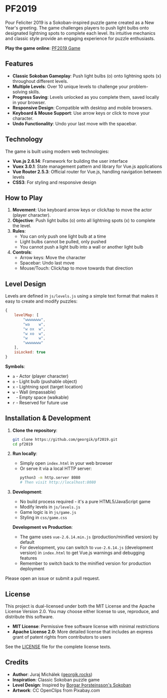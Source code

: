 # PF2019

Pour Feliciter 2019 is a Sokoban-inspired puzzle game created as a New Year's greeting. The game challenges players to push light bulbs onto designated lightning spots to complete each level. Its intuitive mechanics and classic style provide an engaging experience for puzzle enthusiasts.

**Play the game online**: [PF2019 Game](https://georgik.rocks/html5-game-sokoban-pf2019/)

## Features

- **Classic Sokoban Gameplay**: Push light bulbs (o) onto lightning spots (x) throughout different levels.
- **Multiple Levels**: Over 10 unique levels to challenge your problem-solving skills.
- **Progress Saving**: Levels unlocked as you complete them, saved locally in your browser.
- **Responsive Design**: Compatible with desktop and mobile browsers.
- **Keyboard & Mouse Support**: Use arrow keys or click to move your character.
- **Undo Functionality**: Undo your last move with the spacebar.

## Technology

The game is built using modern web technologies:

- **Vue.js 2.6.14**: Framework for building the user interface
- **Vuex 3.0.1**: State management pattern and library for Vue.js applications
- **Vue Router 2.5.3**: Official router for Vue.js, handling navigation between levels
- **CSS3**: For styling and responsive design

## How to Play

1. **Movement**: Use keyboard arrow keys or click/tap to move the actor (player character).
2. **Objective**: Push light bulbs (o) onto all lightning spots (x) to complete the level.
3. **Rules**: 
   - You can only push one light bulb at a time
   - Light bulbs cannot be pulled, only pushed
   - You cannot push a light bulb into a wall or another light bulb
4. **Controls**:
   - Arrow keys: Move the character
   - Spacebar: Undo last move
   - Mouse/Touch: Click/tap to move towards that direction

## Level Design

Levels are defined in `js/levels.js` using a simple text format that makes it easy to create and modify puzzles:

```javascript
{
    levelMap: [
        "wwwwwww",
        "wa    w",
        "w ox  w",
        "w xo  w",
        "w     w",
        "wwwwwww"
    ],
    isLocked: true
}
```

**Symbols**:
- `a` - Actor (player character)
- `o` - Light bulb (pushable object)
- `x` - Lightning spot (target location)
- `w` - Wall (impassable)
- ` ` - Empty space (walkable)
- `r` - Reserved for future use

## Installation & Development

1. **Clone the repository**:
   ```bash
   git clone https://github.com/georgik/pf2019.git
   cd pf2019
   ```

2. **Run locally**:
   - Simply open `index.html` in your web browser
   - Or serve it via a local HTTP server:
     ```bash
     python3 -m http.server 8080
     # Then visit http://localhost:8080
     ```

3. **Development**:
   - No build process required - it's a pure HTML5/JavaScript game
   - Modify levels in `js/levels.js`
   - Game logic is in `js/game.js`
   - Styling in `css/game.css`
   
   **Development vs Production**:
   - The game uses `vue-2.6.14.min.js` (production/minified version) by default
   - For development, you can switch to `vue-2.6.14.js` (development version) in `index.html` to get Vue.js warnings and debugging features
   - Remember to switch back to the minified version for production deployment


Please open an issue or submit a pull request.

## License

This project is dual-licensed under both the MIT License and the Apache License Version 2.0. You may choose either license to use, reproduce, and distribute this software.

- **MIT License**: Permissive free software license with minimal restrictions
- **Apache License 2.0**: More detailed license that includes an express grant of patent rights from contributors to users

See the [LICENSE](LICENSE) file for the complete license texts.

## Credits

- **Author**: Juraj Michálek ([georgik.rocks](https://georgik.rocks))
- **Inspiration**: Classic Sokoban puzzle game
- **Level Design**: Inspired by [Borgar Þorsteinsson's Sokoban](http://borgar.net/programs/sokoban/#Intro)
- **Artwork**: CC OpenClips from Pixabay.com
